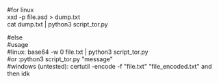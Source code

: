 #for linux<br>
xxd -p file.asd > dump.txt<br>
cat dump.txt | python3 script_tor.py<br>

#else<br>
#usage<br>
#linux: base64 -w 0 file.txt | python3 script_tor.py<br>
#or :python3 script_tor.py "message"<br>
#windows (untested): certutil -encode -f "file.txt" "file_encoded.txt" and then idk<br> 
#
